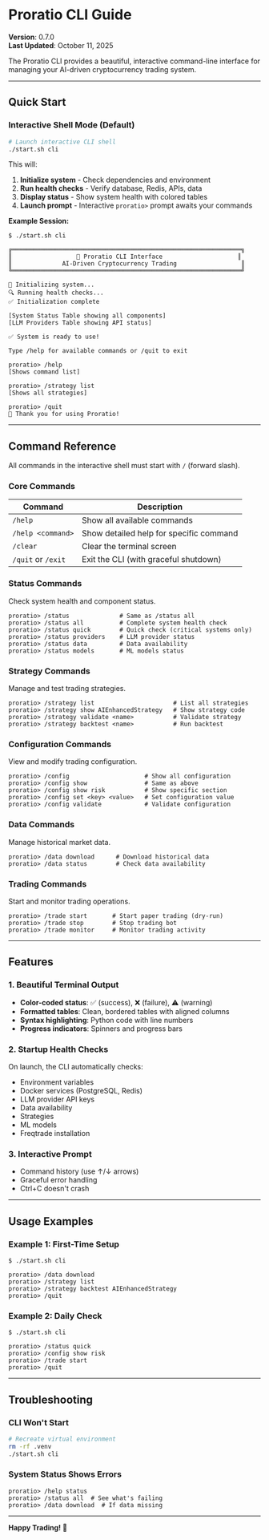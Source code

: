 # Proratio CLI Guide

**Version**: 0.7.0  
**Last Updated**: October 11, 2025

The Proratio CLI provides a beautiful, interactive command-line interface for managing your AI-driven cryptocurrency trading system.

---

## Quick Start

### Interactive Shell Mode (Default)

```bash
# Launch interactive CLI shell
./start.sh cli
```

This will:
1. **Initialize system** - Check dependencies and environment
2. **Run health checks** - Verify database, Redis, APIs, data
3. **Display status** - Show system health with colored tables
4. **Launch prompt** - Interactive `proratio>` prompt awaits your commands

**Example Session:**
```
$ ./start.sh cli

╔════════════════════════════════════════════════════════════════╗
║                  🤖 Proratio CLI Interface                     ║
║              AI-Driven Cryptocurrency Trading                  ║
╚════════════════════════════════════════════════════════════════╝

🔄 Initializing system...
🔍 Running health checks...
✅ Initialization complete

[System Status Table showing all components]
[LLM Providers Table showing API status]

✅ System is ready to use!

Type /help for available commands or /quit to exit

proratio> /help
[Shows command list]

proratio> /strategy list
[Shows all strategies]

proratio> /quit
👋 Thank you for using Proratio!
```

---

## Command Reference

All commands in the interactive shell must start with `/` (forward slash).

### Core Commands

| Command | Description |
|---------|-------------|
| `/help` | Show all available commands |
| `/help <command>` | Show detailed help for specific command |
| `/clear` | Clear the terminal screen |
| `/quit` or `/exit` | Exit the CLI (with graceful shutdown) |

### Status Commands

Check system health and component status.

```
proratio> /status              # Same as /status all
proratio> /status all          # Complete system health check
proratio> /status quick        # Quick check (critical systems only)
proratio> /status providers    # LLM provider status
proratio> /status data         # Data availability
proratio> /status models       # ML models status
```

### Strategy Commands

Manage and test trading strategies.

```
proratio> /strategy list                      # List all strategies
proratio> /strategy show AIEnhancedStrategy   # Show strategy code
proratio> /strategy validate <name>           # Validate strategy
proratio> /strategy backtest <name>           # Run backtest
```

### Configuration Commands

View and modify trading configuration.

```
proratio> /config                     # Show all configuration
proratio> /config show                # Same as above
proratio> /config show risk           # Show specific section
proratio> /config set <key> <value>   # Set configuration value
proratio> /config validate            # Validate configuration
```

### Data Commands

Manage historical market data.

```
proratio> /data download      # Download historical data
proratio> /data status        # Check data availability
```

### Trading Commands

Start and monitor trading operations.

```
proratio> /trade start       # Start paper trading (dry-run)
proratio> /trade stop        # Stop trading bot
proratio> /trade monitor     # Monitor trading activity
```

---

## Features

### 1. Beautiful Terminal Output

- **Color-coded status**: ✅ (success), ❌ (failure), ⚠️ (warning)
- **Formatted tables**: Clean, bordered tables with aligned columns
- **Syntax highlighting**: Python code with line numbers
- **Progress indicators**: Spinners and progress bars

### 2. Startup Health Checks

On launch, the CLI automatically checks:
- Environment variables
- Docker services (PostgreSQL, Redis)
- LLM provider API keys
- Data availability
- Strategies
- ML models
- Freqtrade installation

### 3. Interactive Prompt

- Command history (use ↑/↓ arrows)
- Graceful error handling
- Ctrl+C doesn't crash

---

## Usage Examples

### Example 1: First-Time Setup

```
$ ./start.sh cli

proratio> /data download
proratio> /strategy list
proratio> /strategy backtest AIEnhancedStrategy
proratio> /quit
```

### Example 2: Daily Check

```
$ ./start.sh cli

proratio> /status quick
proratio> /config show risk
proratio> /trade start
proratio> /quit
```

---

## Troubleshooting

### CLI Won't Start
```bash
# Recreate virtual environment
rm -rf .venv
./start.sh cli
```

### System Status Shows Errors
```
proratio> /help status
proratio> /status all  # See what's failing
proratio> /data download  # If data missing
```

---

**Happy Trading! 🚀**
